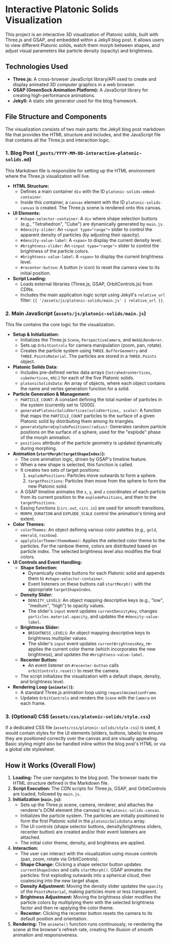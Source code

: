 # Interactive Platonic Solids Visualization

This project is an interactive 3D visualization of Platonic solids, built with Three.js and GSAP, and embedded within a Jekyll blog post. It allows users to view different Platonic solids, watch them morph between shapes, and adjust visual parameters like particle density (opacity) and brightness.

## Technologies Used

*   **Three.js:** A cross-browser JavaScript library/API used to create and display animated 3D computer graphics in a web browser.
*   **GSAP (GreenSock Animation Platform):** A JavaScript library for creating high-performance animations.
*   **Jekyll:** A static site generator used for the blog framework.

## File Structure and Components

The visualization consists of two main parts: the Jekyll blog post markdown file that provides the HTML structure and includes, and the JavaScript file that contains all the Three.js and interaction logic.

### 1. Blog Post (`_posts/YYYY-MM-DD-interactive-platonic-solids.md`)

This Markdown file is responsible for setting up the HTML environment where the Three.js visualization will live.

*   **HTML Structure:**
    *   Defines a main container `div` with the ID `platonic-solids-embed-container`.
    *   Inside this container, a `canvas` element with the ID `platonic-solids-canvas` is created. The Three.js scene is rendered onto this canvas.
*   **UI Elements:**
    *   `#shape-selector-container`: A `div` where shape selection buttons (e.g., "Tetrahedron", "Cube") are dynamically generated by `main.js`.
    *   `#density-slider`: An `<input type="range">` slider to control the apparent density of particles (by adjusting their opacity).
    *   `#density-value-label`: A `<span>` to display the current density level.
    *   `#brightness-slider`: An `<input type="range">` slider to control the brightness of the particle colors.
    *   `#brightness-value-label`: A `<span>` to display the current brightness level.
    *   `#recenter-button`: A button (⌖ icon) to reset the camera view to its initial position.
*   **Script Loading:**
    *   Loads external libraries (Three.js, GSAP, OrbitControls.js) from CDNs.
    *   Includes the main application logic script using Jekyll's `relative_url` filter: `{{ '/assets/js/platonic-solids/main.js' | relative_url }}`.

### 2. Main JavaScript (`assets/js/platonic-solids/main.js`)

This file contains the core logic for the visualization.

*   **Setup & Initialization:**
    *   Initializes the Three.js `Scene`, `PerspectiveCamera`, and `WebGLRenderer`.
    *   Sets up `OrbitControls` for camera manipulation (zoom, pan, rotate).
    *   Creates the particle system using `THREE.BufferGeometry` and `THREE.PointsMaterial`. The particles are stored in a `THREE.Points` object.
*   **Platonic Solids Data:**
    *   Includes pre-defined vertex data arrays (`tetrahedronVertices`, `cubeVertices`, etc.) for each of the five Platonic solids.
    *   `platonicSolidsData`: An array of objects, where each object contains the name and vertex generation function for a solid.
*   **Particle Generation & Management:**
    *   `PARTICLE_COUNT`: A constant defining the total number of particles in the system (currently set to 12000).
    *   `generatePlatonicSolidVertices(solidVertices, scale)`: A function that maps the `PARTICLE_COUNT` particles to the surface of a given Platonic solid by distributing them among its triangles.
    *   `generateSphereExplodePositions(radius)`: Generates random particle positions on the surface of a sphere, used for the "explode" phase of the morph animation.
    *   `positions` attribute of the particle geometry is updated dynamically during morphing.
*   **Animation (`startMorph(targetShapeIndex)`):**
    *   The core animation logic, driven by GSAP's timeline feature.
    *   When a new shape is selected, this function is called.
    *   It creates two sets of target positions:
        1.  `explodePositions`: Particles move outwards to form a sphere.
        2.  `targetPositions`: Particles then move from the sphere to form the new Platonic solid.
    *   A GSAP timeline animates the `x`, `y`, and `z` coordinates of each particle from its current position to the `explodePositions`, and then to the `targetPositions`.
    *   Easing functions (`circ.out`, `circ.in`) are used for smooth transitions.
    *   `MORPH_DURATION` and `EXPLODE_SCALE` control the animation's timing and extent.
*   **Color Themes:**
    *   `colorThemes`: An object defining various color palettes (e.g., `gold`, `emerald`, `rainbow`).
    *   `applyColorTheme(themeName)`: Applies the selected color theme to the particles. For the rainbow theme, colors are distributed based on particle index. The selected brightness level also modifies the final colors.
*   **UI Controls and Event Handling:**
    *   **Shape Selection:**
        *   Dynamically creates buttons for each Platonic solid and appends them to `#shape-selector-container`.
        *   Event listeners on these buttons call `startMorph()` with the appropriate `targetShapeIndex`.
    *   **Density Slider:**
        *   `DENSITY_LEVELS`: An object mapping descriptive keys (e.g., "low", "medium", "high") to opacity values.
        *   The slider's `input` event updates `currentDensityKey`, changes `particles.material.opacity`, and updates the `#density-value-label`.
    *   **Brightness Slider:**
        *   `BRIGHTNESS_LEVELS`: An object mapping descriptive keys to brightness multiplier values.
        *   The slider's `input` event updates `currentBrightnessKey`, re-applies the current color theme (which incorporates the new brightness), and updates the `#brightness-value-label`.
    *   **Recenter Button:**
        *   An event listener on `#recenter-button` calls `orbitControls.reset()` to reset the camera.
    *   The script initializes the visualization with a default shape, density, and brightness level.
*   **Rendering Loop (`animate()`):**
    *   A standard Three.js animation loop using `requestAnimationFrame`.
    *   Updates `OrbitControls` and renders the `Scene` with the `Camera` on each frame.

### 3. (Optional) CSS (`assets/css/platonic-solids/style.css`)

If a dedicated CSS file (`assets/css/platonic-solids/style.css`) is used, it would contain styles for the UI elements (sliders, buttons, labels) to ensure they are positioned correctly over the canvas and are visually appealing. Basic styling might also be handled inline within the blog post's HTML or via a global site stylesheet.

## How it Works (Overall Flow)

1.  **Loading:** The user navigates to the blog post. The browser loads the HTML structure defined in the Markdown file.
2.  **Script Execution:** The CDN scripts for Three.js, GSAP, and OrbitControls are loaded, followed by `main.js`.
3.  **Initialization (`main.js`):**
    *   Sets up the Three.js scene, camera, renderer, and attaches the renderer's DOM element (the canvas) to `#platonic-solids-canvas`.
    *   Initializes the particle system. The particles are initially positioned to form the first Platonic solid in the `platonicSolidsData` array.
    *   The UI controls (shape selector buttons, density/brightness sliders, recenter button) are created and/or their event listeners are attached.
    *   The initial color theme, density, and brightness are applied.
4.  **Interaction:**
    *   The user can interact with the visualization using mouse controls (pan, zoom, rotate via OrbitControls).
    *   **Shape Change:** Clicking a shape selector button updates `currentShapeIndex` and calls `startMorph()`. GSAP animates the particles: first exploding outwards into a spherical cloud, then coalescing into the new target shape.
    *   **Density Adjustment:** Moving the density slider updates the `opacity` of the `PointsMaterial`, making particles more or less transparent.
    *   **Brightness Adjustment:** Moving the brightness slider modifies the particle colors by multiplying them with the selected brightness factor and then re-applying the color theme.
    *   **Recenter:** Clicking the recenter button resets the camera to its default position and orientation.
5.  **Rendering:** The `animate()` function runs continuously, re-rendering the scene at the browser's refresh rate, creating the illusion of smooth animation and responsiveness. 